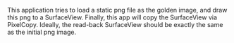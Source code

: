 This application tries to load a static png file as the golden image, and draw this png to a SurfaceView. Finally, this app will copy the SurfaceView via PixelCopy. Ideally, the read-back SurfaceView should be exactly the same as the initial png image.
